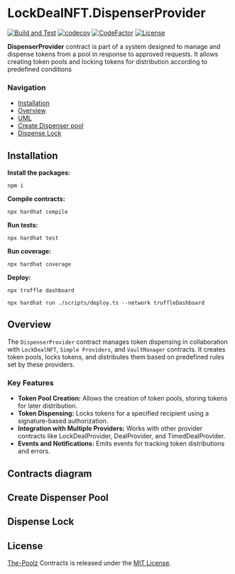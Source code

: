 # LockDealNFT.DispenserProvider

[![Build and Test](https://github.com/The-Poolz/LockDealNFT.DispenserProvider/actions/workflows/node.js.yml/badge.svg)](https://github.com/The-Poolz/LockDealNFT.DispenserProvider/actions/workflows/node.js.yml)
[![codecov](https://codecov.io/gh/The-Poolz/LockDealNFT.DispenserProvider/branch/master/graph/badge.svg?token=s2B22Bif9x)](https://codecov.io/gh/The-Poolz/LockDealNFT.DispenserProvider)
[![CodeFactor](https://www.codefactor.io/repository/github/the-poolz/LockDealNFT.DispenserProvider/badge)](https://www.codefactor.io/repository/github/the-poolz/LockDealNFT.DispenserProvider)
[![License](https://img.shields.io/badge/License-MIT-blue.svg)](https://github.com/The-Poolz/LockDealNFT.DispenserProvider/blob/master/LICENSE)

**DispenserProvider** contract is part of a system designed to manage and dispense tokens from a pool in response to approved requests. It allows creating token pools and locking tokens for distribution according to predefined conditions

### Navigation

-   [Installation](#installation)
-   [Overview](#overview)
-   [UML](#contracts-diagram)
-   [Create Dispenser pool](#create-dispenser-pool)
-   [Dispense Lock](#dispense-lock)

## Installation

**Install the packages:**

```console
npm i
```

**Compile contracts:**

```console
npx hardhat compile
```

**Run tests:**

```console
npx hardhat test
```

**Run coverage:**

```console
npx hardhat coverage
```

**Deploy:**

```console
npx truffle dashboard
```

```console
npx hardhat run ./scripts/deploy.ts --network truffleDashboard
```

## Overview

The `DispenserProvider` contract manages token dispensing in collaboration with `LockDealNFT`, `Simple Providers`, and `VaultManager` contracts. It creates token pools, locks tokens, and distributes them based on predefined rules set by these providers.

### Key Features
* **Token Pool Creation:** Allows the creation of token pools, storing tokens for later distribution.
* **Token Dispensing:** Locks tokens for a specified recipient using a signature-based authorization.
* **Integration with Multiple Providers:** Works with other provider contracts like LockDealProvider, DealProvider, and TimedDealProvider.
* **Events and Notifications:** Emits events for tracking token distributions and errors.


## Contracts diagram

## Create Dispenser Pool

## Dispense Lock

## License

[The-Poolz](https://poolz.finance/) Contracts is released under the [MIT License](https://github.com/The-Poolz/LockDealNFT.DispenserProvider/blob/master/LICENSE).
